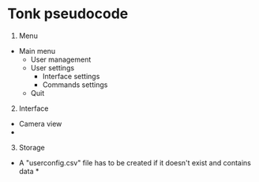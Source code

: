 # Tonk pseudocode 

1) Menu
* Main menu
    * User management
    * User settings
        * Interface settings
        * Commands settings
    * Quit 
2) Interface
* Camera view 
* 



3) Storage
* A "userconfig.csv" file has to be created if it doesn't exist and contains data
    * 